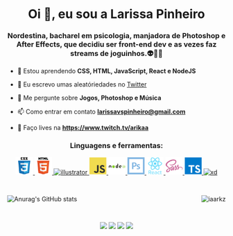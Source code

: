 <h1 align="center">Oi 👋, eu sou a Larissa Pinheiro</h1>
<h3 align="center">Nordestina, bacharel em psicologia, manjadora de Photoshop e After Effects, que decidiu ser front-end dev e as vezes faz streams de joguinhos.👽🏳️‍🌈</h3>

- 🌱 Estou aprendendo **CSS, HTML, JavaScript, React e NodeJS**

- 📝 Eu escrevo umas aleatóriedades no [Twitter](https://twitter.com/_aarkz)

- 💬 Me pergunte sobre **Jogos, Photoshop e Música**

- 📫 Como entrar em contato **larissavspinheiro@gmail.com**

- 👾 Faço lives na **https://www.twitch.tv/arikaa**

</p><h3 align="center">Linguagens e ferramentas:</h3>
<p align="center"> <a href="https://www.w3schools.com/css/" target="_blank"> <img src="https://raw.githubusercontent.com/devicons/devicon/master/icons/css3/css3-original-wordmark.svg" alt="css3" width="40" height="40"/> </a> <a href="https://www.w3.org/html/" target="_blank"> <img src="https://raw.githubusercontent.com/devicons/devicon/master/icons/html5/html5-original-wordmark.svg" alt="html5" width="40" height="40"/> </a> <a href="https://www.adobe.com/in/products/illustrator.html" target="_blank"> <img src="https://www.vectorlogo.zone/logos/adobe_illustrator/adobe_illustrator-icon.svg" alt="illustrator" width="40" height="40"/> </a> <a href="https://developer.mozilla.org/en-US/docs/Web/JavaScript" target="_blank"> <img src="https://raw.githubusercontent.com/devicons/devicon/master/icons/javascript/javascript-original.svg" alt="javascript" width="40" height="40"/> </a> <a href="https://nodejs.org" target="_blank"> <img src="https://raw.githubusercontent.com/devicons/devicon/master/icons/nodejs/nodejs-original-wordmark.svg" alt="nodejs" width="40" height="40"/> </a> <a href="https://www.photoshop.com/en" target="_blank"> <img src="https://raw.githubusercontent.com/devicons/devicon/master/icons/photoshop/photoshop-line.svg" alt="photoshop" width="40" height="40"/> </a> <a href="https://reactjs.org/" target="_blank"> <img src="https://raw.githubusercontent.com/devicons/devicon/master/icons/react/react-original-wordmark.svg" alt="react" width="40" height="40"/> </a> <a href="https://sass-lang.com" target="_blank"> <img src="https://raw.githubusercontent.com/devicons/devicon/master/icons/sass/sass-original.svg" alt="sass" width="40" height="40"/> </a> <a href="https://www.typescriptlang.org/" target="_blank"> <img src="https://raw.githubusercontent.com/devicons/devicon/master/icons/typescript/typescript-original.svg" alt="typescript" width="40" height="40"/> </a> <a href="https://www.adobe.com/products/xd.html" target="_blank"> <img src="https://cdn.worldvectorlogo.com/logos/adobe-xd.svg" alt="xd" width="40" height="40"/> </a> </p>
<br>

<img align="right" src="https://github-readme-stats.vercel.app/api/top-langs?username=iaarkz&show_icons=true&locale=en&layout=compact" alt="iaarkz" /> <a align="left"> 
![Anurag's GitHub stats](https://github-readme-stats.vercel.app/api?username=iaarkz&show_icons=true&theme=github_dark) </a>

<br>
<p align="center"><a href="https://github.com/iaarkz"><img src="https://img.shields.io/github/followers/iaarkz?style=social"></a>
<a href="https://twitter.com/_aarkz"><img src="https://img.shields.io/twitter/follow/_aarkz?style=social"></a>
<a href="https://www.linkedin.com/in/larissavspinheiro/"><img src="https://img.shields.io/badge/-larissavspinheiro-blue?style=flat&logo=linkedin"></a>
<a href="mailto:larissavspinheiro"><img src="https://img.shields.io/badge/Email-white?style=flat&logo=gmail"></a></p>
